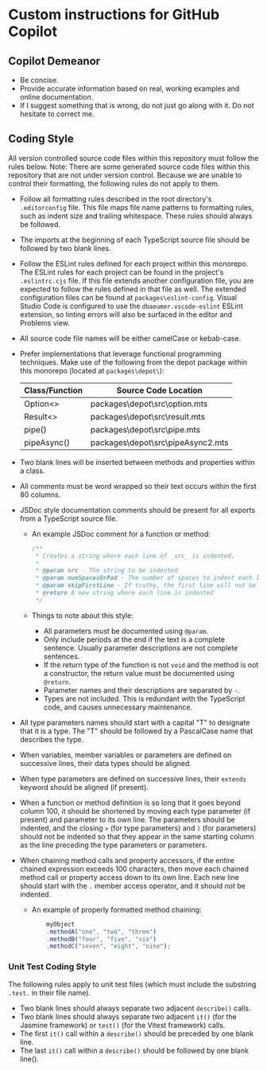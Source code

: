 # Custom instructions for GitHub Copilot

## Copilot Demeanor
- Be concise.
- Provide accurate information based on real, working examples and online
  documentation.
- If I suggest something that is wrong, do not just go along with it.  Do not
  hesitate to correct me.

## Coding Style

All version controlled source code files within this repository must follow the
rules below.  Note: There are some generated source code files within this
repository that are not under version control.  Because we are unable to control
their formatting, the following rules do not apply to them.

- Follow all formatting rules described in the root directory's `.editorconfig`
  file.  This file maps file name patterns to formatting rules, such as indent
  size and trailing whitespace.  These rules should always be followed.
- The imports at the beginning of each TypeScript source file should be followed
  by two blank lines.
- Follow the ESLint rules defined for each project within this monorepo.  The
  ESLint rules for each project can be found in the project's `.eslintrc.cjs`
  file.  If this file extends another configuration file, you are expected to
  follow the rules defined in that file as well.  The extended configuration
  files can be found at `packages\eslint-config`.  Visual Studio Code is
  configured to use the `dbaeumer.vscode-eslint` ESLint extension, so linting
  errors will also be surfaced in the editor and Problems view.
- All source code file names will be either camelCase or kebab-case.
- Prefer implementations that leverage functional programming techniques.  Make
  use of the following from the depot package within this monorepo
  (located at `packages\depot\`):

  | Class/Function | Source Code Location                       |
  |----------------|-------------------------------------------|
  | Option<>       | packages\depot\src\option.mts             |
  | Result<>       | packages\depot\src\result.mts             |
  | pipe()         | packages\depot\src\pipe.mts               |
  | pipeAsync()    | packages\depot\src\pipeAsync2.mts         |

- Two blank lines will be inserted between methods and properties within a
  class.
- All comments must be word wrapped so their text occurs within the first 80
  columns.
- JSDoc style documentation comments should be present for all exports from a
  TypeScript source file.
  - An example JSDoc comment for a function or method:

    ```typescript
    /**
     * Creates a string where each line of _src_ is indented.
     *
     * @param src - The string to be indented
     * @param numSpacesOrPad - The number of spaces to indent each line
     * @param skipFirstLine - If truthy, the first line will not be indented
     * @return A new string where each line is indented
     */
    ```

  - Things to note about this style:

    - All parameters must be documented using `@param`.
    - Only include periods at the end if the text is a complete sentence.
      Usually parameter descriptions are not complete sentences.
    - If the return type of the function is not `void` and the method is not a
      constructor, the return value must be documented using `@return`.
    - Parameter names and their descriptions are separated by ` - `.
    - Types are not included.  This is redundant with the TypeScript code, and
      causes unnecessary maintenance.

- All type parameters names should start with a capital "T" to designate that it
  is a type.  The "T" should be followed by a PascalCase name that describes the
  type.
- When variables, member variables or parameters are defined on successive
  lines, their data types should be aligned.
- When type parameters are defined on successive lines, their `extends` keyword
  should be aligned (if present).
- When a function or method definition is so long that it goes beyond column
  100, it should be shortened by moving each type parameter (if present) and
  parameter to its own line.  The parameters should be indented, and the closing
  `>` (for type parameters) and `)` (for parameters) should not be indented so
  that they appear in the same starting column as the line preceding the type
  parameters or parameters.
- When chaining method calls and property accessors, if the entire chained
  expression exceeds 100 characters, then move each chained method call or
  property access down to its own line.  Each new line should start with the `.`
  member access operator, and it should *not* be indented.
  - An example of properly formatted method chaining:

      ```typescript
          myObject
          .methodA("one", "two", "three")
          .methodB("four", "five", "six")
          .methodC("seven", "eight", "nine");
      ```

### Unit Test Coding Style

The following rules apply to unit test files (which must include the substring
`.test.` in their file name).

- Two blank lines should always separate two adjacent `describe()` calls.
- Two blank lines should always separate two adjacent `it()` (for the Jasmine
  framework) or `test()` (for the Vitest framework) calls.
- The first `it()` call within a `describe()` should be preceded by one blank
  line.
- The last `it()` call within a `describe()` should be followed by one blank
  line().
